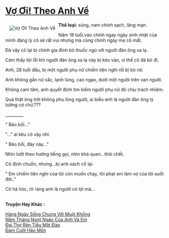 <a href="https://utruyen.com/truyen/vo-oi-theo-anh-ve/19095/" title="Vợ Ơi! Theo Anh Về"><h1>Vợ Ơi! Theo Anh Về</h1></a><div style="display:table"><img align="right" style="float: left; padding: 10px;" src="https://utruyen.com/images/story/200x260/vo-oi-theo-anh-ve.jpg" alt="Vợ Ơi! Theo Anh Về"><b>Thể loại:</b> sủng, nam chính sạch, lãng mạn.<p></p>Năm 18 tuổi,vào chính ngay ngày sinh nhật của mình đáng lý cô sẽ rất vui nhưng mà cũng chính ngày mẹ cô mất.<p></p>Đã vậy cô lại bị chính gia đình bỏ thuốc ngủ với người đàn ông xa lạ.<p></p>Cảm thấy tội lỗi khi người đàn ông xa lạ này bị kéo vào, vì thế cô đã bỏ đi.<p></p>Anh, 28 tuổi đầu, bị một người phụ nữ chiếm tiện nghi rồi bị bỏ rơi.<p></p>Anh không gần nữ sắc, lạnh lùng, cao ngạo, dưới một người trên vạn người.<p></p>Không cam tâm, anh quyết định tìm kiếm người phụ nữ đó chịu trách nhiệm.<p></p>Quả thật ông trời không phụ lòng người, ai biểu anh là người đàn ông lý tưởng cơ chứ.???<p></p>_________<p></p>" Bảo bối..."<p></p>"..." ai kêu cô vậy nhỉ.<p></p>" Bảo bối, đây này..."<p></p>Nhìn lướt theo hướng tiếng gọi, nhìn khá quen...thôi chết.<p></p>Cô định chuồn, nhưng...bị anh xách cổ lại.<p></p>" Em chiếm tiện nghi của tôi còn muốn chạy, tôi phạt em làm vợ của tôi suốt đời.."<p></p>Cô há hóc, rõ ràng anh là người có lợi mà...</div><p><br><b>Truyện Hay Khác :</b></p><a href="https://utruyen.com/truyen/hang-ngay-song-chung-voi-muoi-khong/19257/" alt="Hàng Ngày Sống Chung Với Muội Khống">Hàng Ngày Sống Chung Với Muội Khống</a><br/><a href="https://www.flickr.com/photos/184340401@N07/48819117501/" alt="Năm Tháng Ngọt Ngào Của Anh Và Em">Năm Tháng Ngọt Ngào Của Anh Và Em</a><br/><a href="https://truyenngontinhay.wordpress.com/2019/10/03/dai-tho-ren-tieu-mat-dao/" alt="Đại Thợ Rèn Tiểu Mật Đào">Đại Thợ Rèn Tiểu Mật Đào</a><br/><a href="https://truyenngontinhay.wordpress.com/2019/10/03/dam-cuoi-hao-mon/" alt="Đám Cưới Hào Môn">Đám Cưới Hào Môn</a><br/>